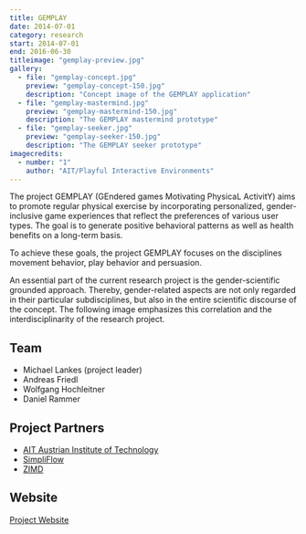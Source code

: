 ```yaml
---
title: GEMPLAY
date: 2014-07-01
category: research
start: 2014-07-01
end: 2016-06-30
titleimage: "gemplay-preview.jpg"
gallery:
  - file: "gemplay-concept.jpg"
    preview: "gemplay-concept-150.jpg"
    description: "Concept image of the GEMPLAY application"
  - file: "gemplay-mastermind.jpg"
    preview: "gemplay-mastermind-150.jpg"
    description: "The GEMPLAY mastermind prototype"
  - file: "gemplay-seeker.jpg"
    preview: "gemplay-seeker-150.jpg"
    description: "The GEMPLAY seeker prototype"
imagecredits:
  - number: "1"
    author: "AIT/Playful Interactive Environments"
---
```


The project GEMPLAY (GEndered games Motivating PhysicaL ActivitY) aims to promote regular physical exercise by incorporating personalized, gender-inclusive game experiences that reflect the preferences of various user types. The goal is to generate positive behavioral patterns as well as health benefits on a long-term basis.

To achieve these goals, the project GEMPLAY focuses on the disciplines movement behavior, play behavior and persuasion.

An essential part of the current research project is the gender-scientific grounded approach. Thereby, gender-related aspects are not only regarded in their particular subdisciplines, but also in the entire scientific discourse of the concept. The following image emphasizes this correlation and the interdisciplinarity of the research project.

## Team

* Michael Lankes (project leader)
* Andreas Friedl
* Wolfgang Hochleitner
* Daniel Rammer

## Project Partners

* [AIT Austrian Institute of Technology](http://www.ait.ac.at/)
* [SimpliFlow](http://simpliflow.com/)
* [ZIMD](http://www.zimd.at/)

## Website

[Project Website](http://gemplay.at/)